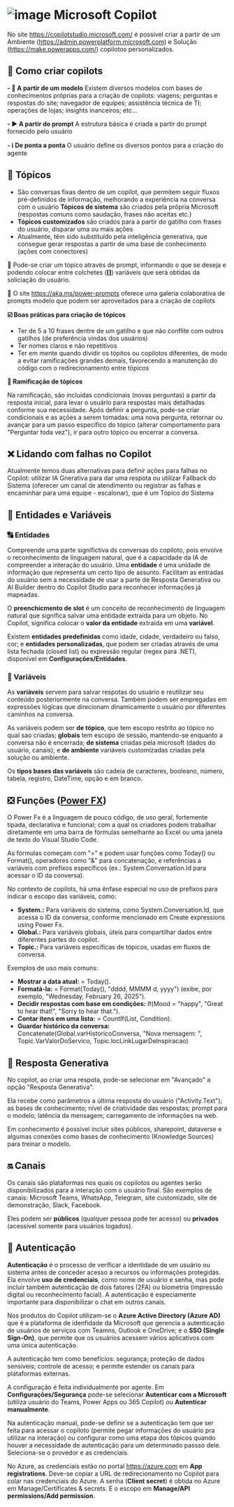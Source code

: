 # ![image](https://github.com/user-attachments/assets/7c673f4d-5c21-4104-ad44-4c8ebc5dde53) Microsoft Copilot
No site https://copilotstudio.microsoft.com/ é possível criar a partir de um Ambiente (https://admin.powerplatform.microsoft.com) e Solução (https://make.powerapps.com/) copilotos personalizados.

## 🔨 Como criar copilots

**- 📗 A partir de um modelo**
Existem diversos modelos com bases de conhecimentos próprias para a criação de copilots: viagens; perguntas e respostas do site; navegador de equipes; assistência técnica de TI; operações de lojas; insights inanceiros; etc...

**- ▶️ A partir do prompt**
A estrutura básica é criada a partir do prompt fornecido pelo usuário

**- ℹ️ De ponta a ponta**
O usuário define os diversos pontos para a criação do agente

## 📜 Tópicos

- São conversas fixas dentro de um copilot, que permitem seguir fluxos pré-definidos de informação, melhorando a experiência na conversa com o usuário
  **Tópicos de sistema** são criados pela própria Microsoft (respostas comuns como saudação, frases não aceitas etc.)
- **Tópicos customizados** são criados para a partir do gatilho com frases do usuário, disparar uma ou mais ações
- Atualmente, têm sido substituído pela inteligência generativa, que consegue gerar respostas a partir de uma base de conhecimento (ações com conectores)

🔨 Pode-se criar um tópico através de prompt, informando o que se deseja e podendo colocar entre colchetes (**[]**) variáveis que será obtidas da soliciação do usuário.

🔗 O site https://aka.ms/power-prompts oferece uma galeria colaborativa de prompts modelo que podem ser aproveitados para a criação de copilots

**☑️ Boas práticas para criação de tópicos**
- Ter de 5 a 10 frases dentre de um gatilho e que não conflite com outros gatilhos (de preferência vindas dos usuários)
- Ter nomes claros e não repetitivos
- Ter em mente quando dividir os tópitos ou copilotos diferentes, de modo a evitar ramificações grandes demais, favorecendo a manutenção do código com o redirecionamento entre tópicos

**🔀 Ramificação de tópicos**

Na ramificação, são incluídas condicionais (novas perguntas) a partir da resposta inicial, para levar o usuário para respostas mais detalhadas conforme sua necessidade.
Após definir a pergunta, pode-se criar condicionais e as ações a serem tomadas: uma nova pergunta, retornar ou avançar para um passo específico do tópico (alterar comportamento para "Perguntar toda vez"), ir para outro tópico ou encerrar a conversa.

## ❌ Lidando com falhas no Copilot

Atualmente temos duas alternativas para definir ações para falhas no Copilot: utilizar IA Gnerativa para dar uma respota ou utilizar Fallback do Sistema (oferecer um canal de atendimento ou registrar as falhas e encaminhar para uma equipe - escalonar), que é um Tópico do Sistema

## 🔣 Entidades e Variáveis

### 🔠 Entidades 

Compreende uma parte significtiva ds conversas do copiloto, pois envolve o reconhecimento de linguagem natural, que é a capacidade da IA de compreender a interação do usuário. Uma **entidade** é uma unidade de informação que representa um certo tipo de assunto. Facilitam as entradas do usuário sem a necessidade de usar a parte de Resposta Generativa ou AI Builder dentro do Copilot Studio para reconhecer informações já mapeadas.

O **preenchicmento de slot** é um conceito de reconhecimento de linguagem natural que significa salvar uma entidade extraída para um objeto. No Copilot, significa colocar o **valor da entidade** extraída em uma **variável**.

Existem **entidades predefinidas** como idade, cidade, verdadeiro ou falso, cor; e **entidades personalizadas**, que podem ser criadas através de uma lista fechada (closed list) ou expressão regular (regex para .NET), disponível em **Configurações/Entidades**.

### 🔡 Variáveis 

As **variáveis** servem para salvar respotas do usuário e reutilizar seu conteúdo posteriormente na conversa. Também podem ser empregadas em expressões lógicas que direcionam dinamicamente o usuário por diferentes caminhos na conversa.

As variáveis podem ser **de tópico**, que tem escopo restrito ao tópico no qual sao criadas; **globais** tem escopo de sessão, mantendo-se enquanto a conversa não é encerrada; **de sistema** criadas pela microsoft (dados do usuário, canais); e **de ambiente** variáveis customizadas criadas pela solução ou ambiente.

Os **tipos bases das variáveis** são cadeia de caracteres, booleano, número, tabela, registro, DateTime, opção e em branco.

## ❎ Funções ([Power FX]([url](https://learn.microsoft.com/pt-br/power-platform/power-fx/overview)))

O Power Fx é a linguagem de pouco código, de uso geral, fortemente tipada, declarativa e funcional; com a qual os criadores podem trabalhar diretamente em uma barra de fórmulas semelhante ao Excel ou uma janela de texto do Visual Studio Code.

As fórmulas começam com "=" e podem usar funções como Today() ou Format(), operadores como "&" para concatenação, e referências a variáveis com prefixos específicos (ex.: System.Conversation.Id para acessar o ID da conversa).

No contexto de copilots, há uma ênfase especial no uso de prefixos para indicar o escopo das variáveis, como:
- **System.:** Para variáveis do sistema, como System.Conversation.Id, que acessa o ID da conversa, conforme mencionado em Create expressions using Power Fx.
- **Global.:** Para variáveis globais, úteis para compartilhar dados entre diferentes partes do copilot.
- **Topic.:** Para variáveis específicas de tópicos, usadas em fluxos de conversa.

Exemplos de uso mais comuns:

- **Mostrar a data atual:** = Today().
- **Formatá-la:** = Format(Today(), "dddd, MMMM d, yyyy") (exibe, por exemplo, "Wednesday, February 26, 2025").
- **Decidir respostas com base em condições:** If(Mood = "happy", "Great to hear that!", "Sorry to hear that.").
- **Contar itens em uma lista:** = CountIf(List, Condition).
- **Guardar histórico da conversa:** Concatenate(Global.varHistoricoConversa, "Nova mensagem: ", Topic.VarValorDoServico, Topic.locLinkLugarDeInspiracao)

## 🤖 Resposta Generativa

No copilot, ao criar uma respota, pode-se selecionar em "Avançado" a opção "Resposta Generativa".

Ela recebe como parâmetros a última resposta do usuário ("Activity.Text"); as bases de conhecimento; nível de criatividade das respostas; prompt para o modelo; latência da mensagem; carregamento de informações na web.

Em conhecimento é possível incluir sites públicos, sharepoint, dataverse e algumas conexões como bases de conhecimento (Knowledge Sources) para treinar o modelo.

## 🔛 Canais

Os canais são plataformas nos quais os copilotos ou agentes serão disponibilizados para a interação com o usuário final. São exemplos de canais: Microsoft Teams, WhatsApp, Telegram, site customizado, site de demonstração, Slack, Facebook.

Eles podem ser **públicos** (qualquer pessoa pode ter acesso) ou **privados** (acessível somente para usuários logados).

## 🔐 Autenticação

**Autenticação** é o processo de verificar a identidade de um usuário ou sistema antes de conceder acesso a recursos ou informações protegidas. Ela envolve **uso de credenciais**, como nome de usuário e senha, mas pode incluir também autenticação de dois fatores (2FA) ou biometria (impressão digital ou reconhecimento facial). A autenticação é especiamente importante para disponibilizar o chat em outros canais.

Nos produtos do Copilot utilizam-se o **Azure Active Directory (Azure AD)** que é a plataforma de idenfidade da Microsoft que gerencia a autenticação de usuários de serviços com Teamns, Outlook e OneDrive; e o **SSO (Single Sign-On)**, que permite que os usuários acessem vários aplicativos com uma única autenticação.

A autenticação tem como benefícios: segurança; proteção de dados sensíveis; controle de acesso; e permite estender os canais para plataformas externas.

A configuração é feita individualmente por agente. Em **Configurações/Segurança** pode-se selecionar **Autenticar com a Microsoft** (utiliza usuário do Teams, Power Apps ou 365 Copilot) ou **Autenticar manualmente**. 

Na autenticação manual, pode-se definir se a autenticação tem que ser feita para acessar o copiloto (permite pegar informações do usuário pra utilizar na interação) ou configurar como uma etapa dos tópicos quando houver a necessidade de autenticação para um determinado passso dele. Seleciona-se o provedor e as credenciais.

No Azure, as credenciais estão no portal https://azure.com em **App registrations**. Deve-se copiar a URL de redirecionamento no Copilot para colar nas credenciais do Azure. A senha (**Client secret**) é obtida no Azure em Manage/Certificates & secrets. E o escopo em **Manage/API permissions/Add permission**.
